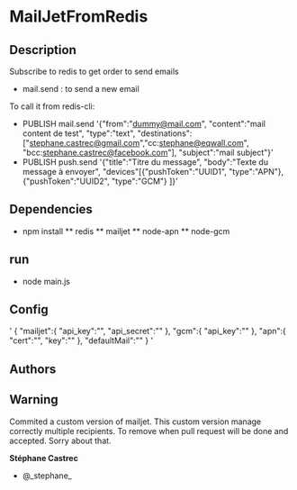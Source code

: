 MailJetFromRedis
=========
## Description
Subscribe to redis to get order to send emails
* mail.send : to send a new email

To call it from redis-cli: 
* PUBLISH mail.send '{"from":"dummy@mail.com", "content":"mail content de test", "type":"text", "destinations":["stephane.castrec@gmail.com","cc:stephane@eqwall.com", "bcc:stephane.castrec@facebook.com"], "subject":"mail subject"}'
* PUBLISH push.send '{"title":"Titre du message", "body":"Texte du message à envoyer", "devices"[{"pushToken":"UUID1", "type":"APN"}, {"pushToken":"UUID2", "type":"GCM"} ]}'
## Dependencies
* npm install
** redis
** mailjet
** node-apn
** node-gcm

## run
* node main.js

## Config
'
{
    "mailjet":{
        "api_key":"",
        "api_secret":""
    },
    "gcm":{
        "api_key":""
    },
    "apn":{
        "cert":"",
        "key":""
    },
    "defaultMail":""
}
'


## Authors

## Warning
Commited a custom version of mailjet. 
This custom version manage correctly multiple recipients. 
To remove when pull request will be done and accepted.
Sorry about that.

**Stéphane Castrec**
+ @\_stephane_

